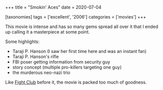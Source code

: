 +++
title = "Smokin' Aces"
date = 2020-07-04

[taxonomies]
tags = ['excellent', '2006']
categories = ['movies']
+++

This movie is intense and has so many gems spread all over it that I
ended up calling it a masterpiece at some point.

Some highlights:

-   Taraji P. Hanson (I saw her first time here and was an instant fan)
-   Taraji P. Hanson's rifle
-   FBI poser getting information from security guy
-   story concept (multiple pro-killers targeting one guy)
-   the murderous neo-nazi trio

Like [Fight Club] before it, the movie is packed too much of goodness.

[Fight Club]: http://tshepang.net/fight-club-1999

